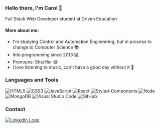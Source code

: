 ### Hello there, I'm Carol 👋 

Full Stack Web Developer student at Driven Education

#### More about me:
- I'm studying Control and Automation Engineering, but in process to change to Computer Science 📚 
- Into programming since 2013 💻
- Pronouns: She/Her 😄
- I love listening to music, can't have a good day without it 🎵 

### Languages and Tools
<div>
<img alt="HTML5" src="https://img.shields.io/badge/HTML5-E34F26?style=for-the-badge&logo=html5&logoColor=white" />
<img alt="CSS3" src="https://img.shields.io/badge/CSS3-1572B6?style=for-the-badge&logo=css3&logoColor=white" />
<img alt="JavaScript" src="https://img.shields.io/badge/JavaScript-323330?style=for-the-badge&logo=javascript&logoColor=F7DF1E" />
<img alt="React" src="https://img.shields.io/badge/React-20232A?style=for-the-badge&logo=react&logoColor=61DAFB" />
<img alt="Styled-Components" src="https://img.shields.io/badge/styled--components-DB7093?style=for-the-badge&logo=styled-components&logoColor=white" />
<img alt="Node" src="https://img.shields.io/badge/Node.js-339933?style=for-the-badge&logo=nodedotjs&logoColor=white" />
<img alt="MongoDB" src="https://img.shields.io/badge/MongoDB-4EA94B?style=for-the-badge&logo=mongodb&logoColor=white" />
<img alt="Visual Studio Code" src="https://img.shields.io/badge/Visual_Studio_Code-0078D4?style=for-the-badge&logo=visual%20studio%20code&logoColor=white" />
<img alt="GitHub" src="https://img.shields.io/badge/GitHub-100000?style=for-the-badge&logo=github&logoColor=white" />
</div>

### Contact
<a href="https://www.linkedin.com/in/ana-caroline-oliveira-lima-51821122b/">
  <img src="https://img.shields.io/badge/LinkedIn-0077B5?style=for-the-badge&logo=linkedin&logoColor=white" alt="LinkedIn Logo"/>
</a>
